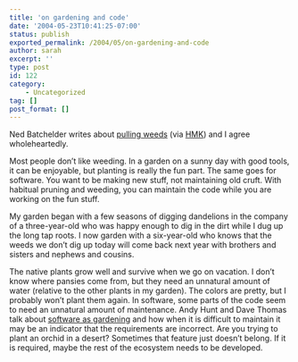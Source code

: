 ```yaml
---
title: 'on gardening and code'
date: '2004-05-23T10:41:25-07:00'
status: publish
exported_permalink: /2004/05/on-gardening-and-code
author: sarah
excerpt: ''
type: post
id: 122
category:
    - Uncategorized
tag: []
post_format: []
---
```

Ned Batchelder writes about [pulling weeds](http://www.nedbatchelder.com/blog/20040511T075451.html) (via [HMK](http://www.extragroup.de/weblog/hmk/archives/000823.html)) and I agree wholeheartedly.

Most people don’t like weeding. In a garden on a sunny day with good tools, it can be enjoyable, but planting is really the fun part. The same goes for software. You want to be making new stuff, not maintaining old cruft. With habitual pruning and weeding, you can maintain the code while you are working on the fun stuff.

My garden began with a few seasons of digging dandelions in the company of a three-year-old who was happy enough to dig in the dirt while I dug up the long tap roots. I now garden with a six-year-old who knows that the weeds we don’t dig up today will come back next year with brothers and sisters and nephews and cousins.

The native plants grow well and survive when we go on vacation. I don’t know where pansies come from, but they need an unnatural amount of water (relative to the other plants in my garden). The colors are pretty, but I probably won’t plant them again. In software, some parts of the code seem to need an unnatural amount of maintenance. Andy Hunt and Dave Thomas talk about [software as gardening](http://www.artima.com/intv/garden.html) and how when it is difficult to maintain it may be an indicator that the requirements are incorrect. Are you trying to plant an orchid in a desert? Sometimes that feature just doesn’t belong. If it is required, maybe the rest of the ecosystem needs to be developed.